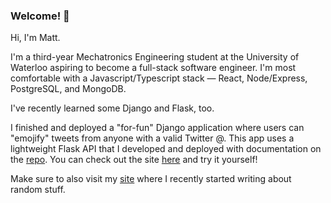 ### Welcome! 👋

Hi, I'm Matt.

I'm a third-year Mechatronics Engineering student at the University of Waterloo aspiring to become a full-stack software engineer. I'm most comfortable with a Javascript/Typescript stack — React, Node/Express, PostgreSQL, and MongoDB.

I've recently learned some Django and Flask, too.

I finished and deployed a "for-fun" Django application where users can "emojify" tweets from anyone with a valid Twitter @. This app uses a lightweight Flask API that I developed and deployed with documentation on the [repo](https://github.com/mhyeun/twitter-emojify-api). You can check out the site [here](https://www.emoji-bot.com) and try it yourself!

Make sure to also visit my [site](https://mhyeun.github.io) where I recently started writing about random stuff.
